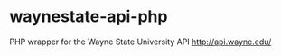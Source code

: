 waynestate-api-php
==================

PHP wrapper for the Wayne State University API http://api.wayne.edu/
